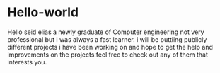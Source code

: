 # Hello-world

Hello seid elias a newly graduate of Computer engineering not very professional but i was always a fast learner. i will be puttiing publicly different projects i have been working on and hope to get the help and improvements on the projects.feel free to check out any of them that interests you.   
